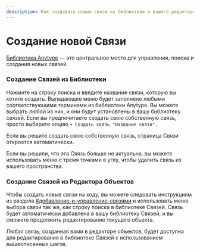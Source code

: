 ```yaml
---
description: Как создавать новые связи из библиотеки и вашего редактора
---
```


# Создание новой Связи

[Библиотека Anytype](../anytype-library.md "mention") — это центральное место для управления, поиска и создания новых связей.

### Создание Связей из Библиотеки

Нажмите на строку поиска и введите название связи, которую вы хотите создать. Выпадающее меню будет заполнено любыми соответствующими терминами из библиотеки Anytype. Вы можете выбрать любой из них, и они будут установлены в вашу библиотеку связей. Если вы предпочитаете создать свою собственную связь, просто выберите опцию `+ Создать связь "Название связи".`

Если вы решите создать свою собственную связь, страница Связи откроется автоматически.

Если вы решили, что эта Связь больше не актуальна, вы можете использовать меню с тремя точками в углу, чтобы удалить связь из вашего пространства.

### Создание Связей из Редактора Объектов

Чтобы создать новые связи на ходу, вы можете следовать инструкциям из раздела [#добавление-и-управление-связями](create-a-new-relation.md#adding-and-managing-relations "mention") и использовать меню выбора связи так же, как строку поиска в библиотеке Связей. Связь будет автоматически добавлена в вашу библиотеку Связей, и вы сможете продолжить редактирование текущего объекта.

Любая связь, созданная вами в редакторе объектов, будет доступна для редактирования в библиотеке Связей с использованием вышеописанных шагов.
